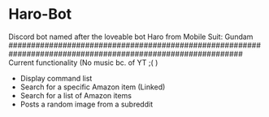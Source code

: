 # Haro-Bot
Discord bot named after the loveable bot Haro from Mobile Suit: Gundam
############################################################################################################
Current functionality (No music bc. of YT ;( )
- Display command list
- Search for a specific Amazon item (Linked)
- Search for a list of Amazon items
- Posts a random image from a subreddit
